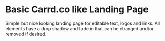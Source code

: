 # Basic Carrd.co like Landing Page

Simple but nice looking landing page for editable text, logos and links. All elements have a drop shadow and fade in that can be changed and/or removed if desired.
